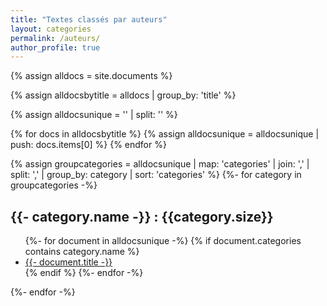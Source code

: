 ```yaml
---
title: "Textes classés par auteurs"
layout: categories
permalink: /auteurs/
author_profile: true
---
```


{% assign alldocs = site.documents %}	

{% assign alldocsbytitle = alldocs | group_by: 'title' %}	

{% assign alldocsunique = '' | split: '' %}

{% for docs in alldocsbytitle %}
    {% assign alldocsunique = alldocsunique | push: docs.items[0] %}
{% endfor %}



{% assign groupcategories =  alldocsunique | map: 'categories' | join: ','  | split: ','  | group_by: category | sort: 'categories' %}
{%- for category in groupcategories -%}
<h2 id="{{- category.name -}}">{{- category.name -}} : {{category.size}}</h2>
<ul>
	{%- for document in alldocsunique -%}
    	{% if document.categories contains category.name %}
        	 <li><a href="https://eyssette.github.io/dossiers{{- document.url -}}">{{- document.title -}}</a></li>
		 {% endif %}
    {%- endfor -%}
</ul>
{%- endfor -%}